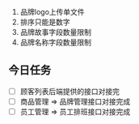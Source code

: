 1. 品牌logo上传单文件
2. 排序只能是数字
3. 品牌故事字段数量限制
4. 品牌名称字段数量限制



## 今日任务

- [ ] 顾客列表后端提供的接口对接完
- [ ] 商品管理 =>  品牌管理接口对接完成
- [ ] 员工管理 => 员工排班接口对接完成
